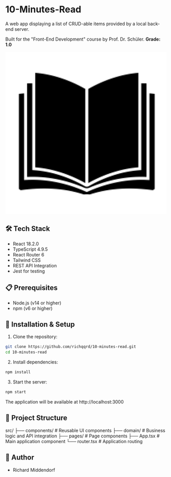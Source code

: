 # 10-Minutes-Read

A web app displaying a list of CRUD-able items provided by a local back-end server.

Built for the "Front-End Development" course by Prof. Dr. Schüler.
**Grade: 1.0**

![App Screenshot](src/10-minutes-read-logo.png)


## 🛠 Tech Stack

- React 18.2.0
- TypeScript 4.9.5
- React Router 6
- Tailwind CSS
- REST API Integration
- Jest for testing

## 📋 Prerequisites

- Node.js (v14 or higher)
- npm (v6 or higher)

## 🔧 Installation & Setup

1. Clone the repository:
```bash
git clone https://github.com/richqqrd/10-minutes-read.git
cd 10-minutes-read
```

2. Install dependencies:
```bash
npm install
```

3. Start the server:
```bash
npm start
```

The application will be available at http://localhost:3000


## 📁 Project Structure

src/
├── components/    # Reusable UI components
├── domain/       # Business logic and API integration
├── pages/        # Page components
├── App.tsx       # Main application component
└── router.tsx    # Application routing

## 👤 Author
- Richard Middendorf 